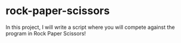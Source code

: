 # rock-paper-scissors
In this project, I will write a script where you will compete against the program in Rock Paper Scissors!